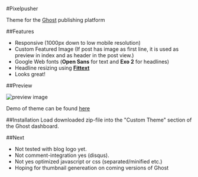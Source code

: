 #Pixelpusher

Theme for the [Ghost](http://www.ghost.org) publishing platform

##Features
* Responsive (1000px down to low mobile resolution)
* Custom Featured Image (If post has image as first line, it is used as preview in index and as header in the post view.)
* Google Web fonts (**Open Sans** for text and **Exo 2** for headlines)
* Headline resizing using [**Fittext**](https://github.com/davatron5000/FitText.js)
* Looks great!

##Preview

![preview image](http://pixelpusher.ghost.io/content/images/2014/Jan/example.jpg)

Demo of theme can be found <a href="http://pixelpusher.ghost.io/">here</a>

##Installation
Load downloaded zip-file into the "Custom Theme" section of the Ghost dashboard.

##Next

* Not tested with blog logo yet.
* Not comment-integration yes (disqus).
* Not yes optimized javascript or css (separated/minified etc.)
* Hoping for thumbnail genereation on coming versions of Ghost
